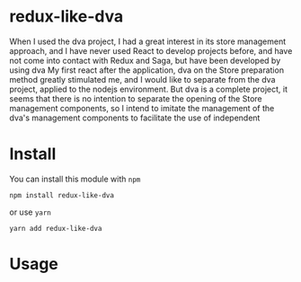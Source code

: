 # redux-like-dva
When I used the dva project, I had a great interest in its store management approach, and I have never used React to develop projects before, and have not come into contact with Redux and Saga, but have been developed by using dva My first react after the application, dva on the Store preparation method greatly stimulated me, and I would like to separate from the dva project, applied to the nodejs environment. But dva is a complete project, it seems that there is no intention to separate the opening of the Store management components, so I intend to imitate the management of the dva's management components to facilitate the use of independent

# Install

You can install this module with `npm`
```
npm install redux-like-dva
```
or use `yarn`
```
yarn add redux-like-dva
```

# Usage